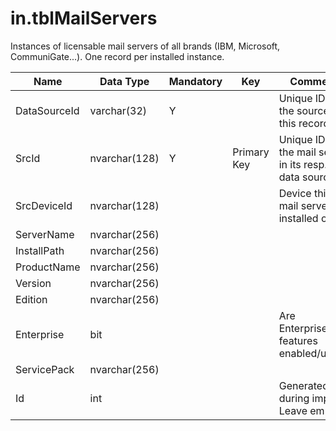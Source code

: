 # in.tblMailServers

​Instances of licensable mail servers of all brands (IBM, Microsoft, ​​CommuniGate...). One record per installed instance.

| Name         | Data Type     | Mandatory | Key         | Comment                                               |
|--------------|---------------|-----------|-------------|-------------------------------------------------------|
| DataSourceId | varchar(32)   | Y         |             | Unique ID of the source of this record.               |
| SrcId        | nvar​char(128) | Y         | Primary Key​ | Unique ID of the mail server in its resp. data source |
| SrcDeviceId  | nvarchar(128) |           |             | Device this mail server is installed on.              |
| ServerName   | nvarchar(256) |           |             |                                                       |
| InstallPath  | nvarchar(256) |           |             |                                                       |
| ProductName  | nvarchar(256) |           |             |                                                       |
| Version      | nvarchar(256) |           |             |                                                       |
| Edition      | nvarchar(256) |           |             |                                                       |
| Enterprise   | bit           |           |             | Are Enterprise-features enabled/used?                 |
| ServicePack  | nvarchar(256) |           |             |                                                       |
| Id           | int           |           |             | Generated during import. Leave empty.​                 |